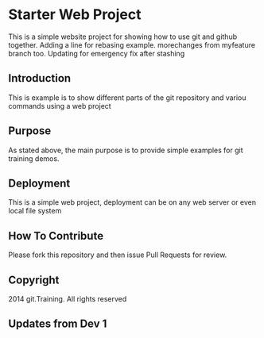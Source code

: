 # Starter Web Project

This is a simple website project for showing how to use git and github together.
Adding a line for rebasing example.
morechanges from myfeature branch too.
Updating for emergency fix after stashing

## Introduction

This is example is to show different parts of the git repository and variou commands using a web project

## Purpose

As stated above, the main purpose is to provide simple examples for git training demos.

## Deployment

This is a simple web project, deployment can be on any web server or even local file system

## How To Contribute

Please fork this repository and then issue Pull Requests for review.

## Copyright

2014 git.Training. All rights reserved

## Updates from Dev  1
